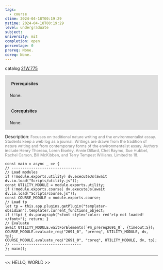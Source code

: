 ```yaml
---
tags:
  - course
ctime: 2024-04-18T00:19:29
mstime: 2024-04-18T00:19:29
level: undergraduate
subject: 
university: mit
completion: open
percentage: 0
prereq: None.
coreq: None.
---
```


catalog [21W.775](http://student.mit.edu/catalog/m21Wb.html#21W.775)

<span style="display: block; padding: 15px; background-color: rgb(100, 100, 100, 0.2);"><font id="m_prereq2691_0" style="display: block; font-family: Arial, sans-serif; font-weight: bold; padding: 5px">Prerequisites</font><br><span id="prereq2691_0">None.</span></span>
<span style="display: block; padding: 15px; background-color: rgb(100, 100, 100, 0.2);"><font id="m_coreq2691_0" style="display: block; font-family: Arial, sans-serif; font-weight: bold; padding: 5px">Corequisites</font><br><span id="coreq2691_0">None.</span></span>

<font style="">Description:</font>
<font style="color: grey; font-size: 0.8rem;">Focuses on traditional nature writing and the environmentalist essay. Students keep a web log as a journal. Writings are drawn from the tradition of nature writing and from contemporary forms of the environmentalist essay. Authors include Henry Thoreau, Loren Eiseley, Annie Dillard, Chet Raymo, Sue Hubbel, Rachel Carson, Bill McKibben, and Terry Tempest Williams. Limited to 18.</font>

```dataviewjs
const main = async _ => {
// --------------------------------
// Load modules
if (!module.exports.utility) dv.executeJs(await dv.io.load("Scripts/utility.js"));
const UTILITY_MODULE = module.exports.utility;
if (!module.exports.course) dv.executeJs(await dv.io.load("Scripts/course.js"));
const COURSE_MODULE = module.exports.course;
// Load tp
let tp = this.app.plugins.getPlugin("templater-obsidian").templater.current_functions_object;
if (!tp) { dv.paragraph("<font style='color: red'>tp not loaded!</font>"); return; }
// Evaluate
await UTILITY_MODULE.waitForElements(`#m_prereq2691_0`, {timeout:5});
COURSE_MODULE.evaluate_req("2691_0", "prereq", UTILITY_MODULE, dv, tp);
COURSE_MODULE.evaluate_req("2691_0", "coreq", UTILITY_MODULE, dv, tp);
// --------------------------------
}; main();
```

---

<< HELLO, WORLD >>
